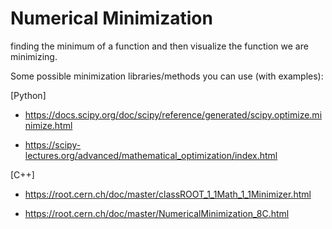 # Numerical Minimization
finding the minimum of a function and then visualize the function we are minimizing.

Some possible minimization libraries/methods you can use (with examples):

[Python]

- https://docs.scipy.org/doc/scipy/reference/generated/scipy.optimize.minimize.html

- https://scipy-lectures.org/advanced/mathematical_optimization/index.html

[C++]

- https://root.cern.ch/doc/master/classROOT_1_1Math_1_1Minimizer.html

- https://root.cern.ch/doc/master/NumericalMinimization_8C.html
